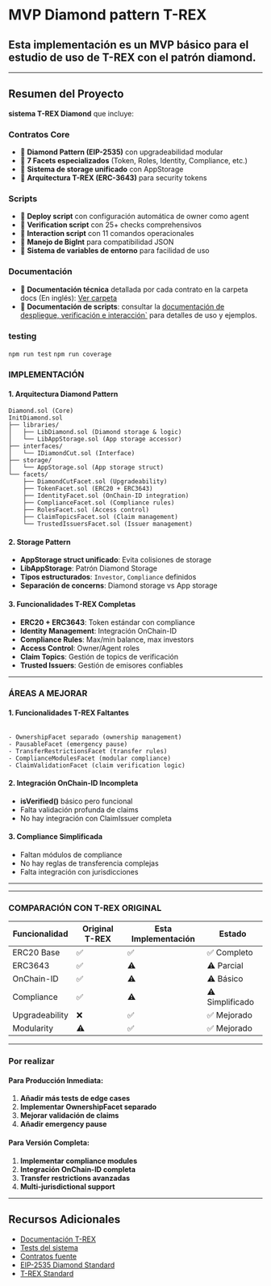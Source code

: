 # MVP Diamond pattern T-REX

## Esta implementación es **un MVP básico para el estudio de uso de T-REX con el patrón diamond.** 

---

## Resumen del Proyecto 

**sistema T-REX Diamond** que incluye:

###  **Contratos Core**
- 🔹 **Diamond Pattern (EIP-2535)** con upgradeabilidad modular
- 🔹 **7 Facets especializados** (Token, Roles, Identity, Compliance, etc.)
- 🔹 **Sistema de storage unificado** con AppStorage
- 🔹 **Arquitectura T-REX (ERC-3643)** para security tokens

###  **Scripts**
- 🔹 **Deploy script** con configuración automática de owner como agent
- 🔹 **Verification script** con 25+ checks comprehensivos
- 🔹 **Interaction script** con 11 comandos operacionales
- 🔹 **Manejo de BigInt** para compatibilidad JSON
- 🔹 **Sistema de variables de entorno** para facilidad de uso

###  **Documentación**
- 🔹 **Documentación técnica** detallada por cada contrato en la carpeta docs (En inglés): [Ver carpeta](./docs/)
- 🔹 **Documentación de scripts**: consultar la [documentación de despliegue, verificación e interacción`](./scripts/README.md) para detalles de uso y ejemplos.

### testing
``` npm run test ``` 
``` npm run coverage ```

### **IMPLEMENTACIÓN**

#### **1. Arquitectura Diamond Pattern**
```
Diamond.sol (Core)
InitDiamond.sol
├── libraries/
│   ├── LibDiamond.sol (Diamond storage & logic)
│   └── LibAppStorage.sol (App storage accessor)
├── interfaces/
│   └── IDiamondCut.sol (Interface)
├── storage/
│   └── AppStorage.sol (App storage struct)
└── facets/
    ├── DiamondCutFacet.sol (Upgradeability)
    ├── TokenFacet.sol (ERC20 + ERC3643)
    ├── IdentityFacet.sol (OnChain-ID integration)
    ├── ComplianceFacet.sol (Compliance rules)
    ├── RolesFacet.sol (Access control)
    ├── ClaimTopicsFacet.sol (Claim management)
    └── TrustedIssuersFacet.sol (Issuer management)
```

#### **2. Storage Pattern**
- **AppStorage struct unificado**: Evita colisiones de storage
- **LibAppStorage**: Patrón Diamond Storage
- **Tipos estructurados**: `Investor`, `Compliance` definidos
- **Separación de concerns**: Diamond storage vs App storage

#### **3. Funcionalidades T-REX Completas**
- **ERC20 + ERC3643**: Token estándar con compliance
- **Identity Management**: Integración OnChain-ID
- **Compliance Rules**: Max/min balance, max investors
- **Access Control**: Owner/Agent roles
- **Claim Topics**: Gestión de topics de verificación
- **Trusted Issuers**: Gestión de emisores confiables

---

### **ÁREAS A MEJORAR**

#### **1. Funcionalidades T-REX Faltantes**
```solidity

- OwnershipFacet separado (ownership management)
- PausableFacet (emergency pause)
- TransferRestrictionsFacet (transfer rules)
- ComplianceModulesFacet (modular compliance)
- ClaimValidationFacet (claim verification logic)
```

#### **2. Integración OnChain-ID Incompleta**
- **isVerified()** básico pero funcional
- Falta validación profunda de claims
- No hay integración con ClaimIssuer completa

#### **3. Compliance Simplificada**
- Faltan módulos de compliance
- No hay reglas de transferencia complejas
- Falta integración con jurisdicciones

---

---

### **COMPARACIÓN CON T-REX ORIGINAL**

| Funcionalidad | Original T-REX | Esta Implementación | Estado |
|---------------|----------------|-------------------|---------|
| ERC20 Base | ✅ | ✅ | ✅ Completo |
| ERC3643 | ✅ | ⚠️ | ⚠️ Parcial |
| OnChain-ID | ✅ | ⚠️ | ⚠️ Básico |
| Compliance | ✅ | ⚠️ | ⚠️ Simplificado |
| Upgradeability | ❌ | ✅ | ✅ Mejorado |
| Modularity | ⚠️ | ✅ | ✅ Mejorado |

---

### **Por realizar**

#### **Para Producción Inmediata:**
1. **Añadir más tests de edge cases**
2. **Implementar OwnershipFacet separado**
3. **Mejorar validación de claims**
4. **Añadir emergency pause**

#### **Para Versión Completa:**
1. **Implementar compliance modules**
2. **Integración OnChain-ID completa**
3. **Transfer restrictions avanzadas**
4. **Multi-jurisdictional support**

---

##  Recursos Adicionales

- [Documentación T-REX](../docs/)
- [Tests del sistema](../test/)
- [Contratos fuente](../contracts/)
- [EIP-2535 Diamond Standard](https://eips.ethereum.org/EIPS/eip-2535)
- [T-REX Standard](https://github.com/TokenySolutions/T-REX)


